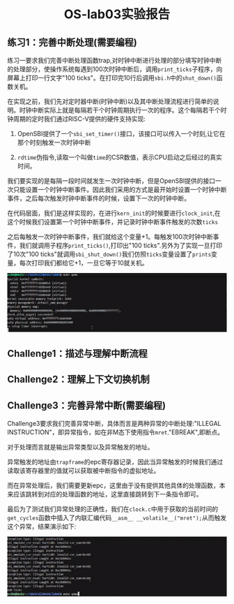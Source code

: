 <center>
<h1>OS-lab03实验报告</h1>
</center>

## 练习1：完善中断处理(需要编程)
练习一要求我们完善中断处理函数trap,对时钟中断进行处理的部分填写时钟中断的处理部分，使操作系统每遇到100次时钟中断后，调用`print_ticks`子程序，向屏幕上打印一行文字"100 ticks"。在打印完10行后调用`sbi.h`中的`shut_down()`函数关机。

在实现之前，我们先对定时器中断(时钟中断)以及其中断处理流程进行简单的说明。时钟中断实际上就是每隔若干个时钟周期执行一次的程序。这个每隔若干个时钟周期的定时我们通过RISC-V提供的硬件支持实现:
    
1. OpenSBI提供了一个`sbi_set_timer()`接口，该接口可以传入一个时刻,让它在那个时刻触发一次时钟中断

2. `rdtime`伪指令,读取一个叫做`time`的CSR数值，表示CPU启动之后经过的真实时间。

我们要实现的是每隔一段时间就发生一次时钟中断，但是OpenSBI提供的接口一次只能设置一个时钟中断事件。因此我们采用的方式是最开始时设置一个时钟中断事件，之后每次触发时钟中断事件的时候，设置下一次的时钟中断。

在代码层面，我们是这样实现的，在进行`kern_init`的时候要进行`clock_init`,在这个时候我们设置第一个时钟中断事件，并记录时钟中断事件触发的次数`ticks`

之后每触发一次时钟中断事件，我们就给这个变量+1。每触发100次时钟中断事件，我们就调用子程序`print_ticks()`,打印出"100 ticks".另外为了实现一旦打印了10次"100 ticks"就调用`sbi_shut_down()`我们仿照`ticks`变量设置了`prints`变量，每次打印我们都给它+1，一旦它等于10就关机。

![实验完成示范](fig/test1.gif)



## Challenge1：描述与理解中断流程


## Challenge2：理解上下文切换机制




## Challenge3：完善异常中断(需要编程)

Challenge3要求我们完善异常中断，具体而言是两种异常的中断处理:"ILLEGAL INSTRUCTION"，即异常指令，如在非M态下使用指令`mret`."EBREAK",即断点。

对于处理而言就是输出异常类型以及异常触发的地址。

异常触发的地址由`trapframe`的epc寄存器记录，因此当异常触发的时候我们通过读取该寄存器里的值就可以获取被中断指令的虚拟地址。

而在异常处理后，我们需要更新epc，这里由于没有提供其他具体的处理函数，本来应该跳转到对应的处理函数的地址，这里直接跳转到下一条指令即可。

最后为了测试我们异常处理的正确性，我们在`clock.c`中用于获取的当前时间的`get_cycles`函数中插入了内联汇编代码`__asm__ __volatile__("mret");`从而触发这个异常，结果演示如下:

![实验完成示范](fig/challenge3.gif)